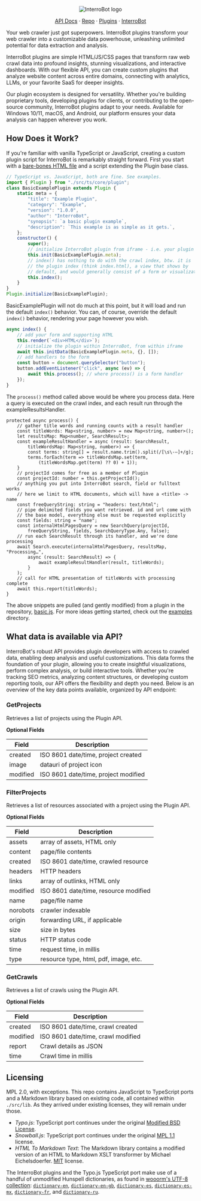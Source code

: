 <p align="center">
    <img alt="InterroBot logo" src="https://interro.bot/media/static/images/icons/interrobot.webp">
</p>

<p align="center">
   <a href="https://interrobot.github.io/interrobot-plugin/">API Docs</a> · 
   <a href="https://github.com/interrobot/interrobot-plugin/">Repo</a> · 
   <a href="https://interro.bot/plugins/">Plugins</a> · 
   <a href="https://interro.bot/">InterroBot</a>
<p>

Your web crawler just got superpowers. InterroBot plugins transform your web crawler into a customizable data powerhouse, unleashing unlimited potential for data extraction and analysis.

InterroBot plugins are simple HTML/JS/CSS pages that transform raw web crawl data into profound insights, stunning visualizations, and interactive dashboards. With our flexible API, you can create custom plugins that analyze website content across entire domains, connecting with analytics, LLMs, or your favorite SaaS for deeper insights.

Our plugin ecosystem is designed for versatility. Whether you're building proprietary tools, developing plugins for clients, or contributing to the open-source community, InterroBot plugins adapt to your needs. Available for Windows 10/11, macOS, and Android, our platform ensures your data analysis can happen wherever you work.

## How Does it Work?

If you're familiar with vanilla TypeScript or JavaScript, creating a custom plugin script for InterroBot is remarkably straight forward. First you start with a [bare-bones HTML file](https://raw.githubusercontent.com/interrobot/interrobot-plugin/refs/heads/master/examples/vanillajs/basic.html) and a script extending the Plugin base class.

```javascript
// TypeScript vs. JavaScript, both are fine. See examples.
import { Plugin } from "./src/ts/core/plugin";
class BasicExamplePlugin extends Plugin {    
    static meta = {
        "title": "Example Plugin",
        "category": "Example",
        "version": "1.0.0",
        "author": "InterroBot",
        "synopsis": `a basic plugin example`,
        "description": `This example is as simple as it gets.`,
    };
    constructor() {
        super();
        // initialize InterroBot plugin from iframe - i.e. your plugin page
        this.init(BasicExamplePlugin.meta);        
        // index() has nothing to do with the crawl index, btw. it is 
        // the plugin index (think index.html), a view that shows by
        // default, and would generally consist of a form or visualization.
        this.index();
    }
}
Plugin.initialize(BasicExamplePlugin);
```

BasicExamplePlugin will not do much at this point, but it will load and run the default `index()` behavior.
You can, of course, override the default `index()` behavior, rendering your page however you wish.

```javascript
async index() {
    // add your form and supporting HTML
    this.render(`<div>HTML</div>`);
    // initialize the plugin within InterroBot, from within iframe
    await this.initData(BasicExamplePlugin.meta, {}, []);    
    // add handlers to the form
    const button = document.querySelector("button");
    button.addEventListener("click", async (ev) => { 
        await this.process(); // where process() is a form handler
    });
}
```

The `process()` method called above would be where you process data. Here a query is executed on 
the crawl index, and each result run through the exampleResultsHandler.


```
protected async process() {
    // gather title words and running counts with a result handler
    const titleWords: Map<string, number> = new Map<string, number>();
    let resultsMap: Map<number, SearchResult>;
    const exampleResultHandler = async (result: SearchResult, 
        titleWordsMap: Map<string, number>) => {
        const terms: string[] = result.name.trim().split(/[\s\-—]+/g);
        terms.forEach(term => titleWordsMap.set(term, 
            (titleWordsMap.get(term) ?? 0) + 1));
    }
    // projectId comes for free as a member of Plugin
    const projectId: number = this.getProjectId();
    // anything you put into InterroBot search, field or fulltext works
    // here we limit to HTML documents, which will have a <title> -> name
    const freeQueryString: string = "headers: text/html";
    // pipe delimited fields you want retrieved. id and url come with 
    // the base model, everything else must be requested explicitly
    const fields: string = "name";
    const internalHtmlPagesQuery = new SearchQuery(projectId, 
        freeQueryString, fields, SearchQueryType.Any, false);
    // run each SearchResult through its handler, and we're done processing
    await Search.execute(internalHtmlPagesQuery, resultsMap, "Processing…", 
        async (result: SearchResult) => {
            await exampleResultHandler(result, titleWords);
        }
    );
    // call for HTML presentation of titleWords with processing complete
    await this.report(titleWords);
}
```

The above snippets are pulled (and gently modified) from a plugin in the repository, [basic.js](https://github.com/interrobot/interrobot-plugin/blob/master/examples/vanillajs/basic.js). For more ideas getting started, check out the [examples](https://github.com/interrobot/interrobot-plugin/blob/master/examples/) directory.

## What data is available via API?

InterroBot's robust API provides plugin developers with access to crawled data, enabling deep analysis and useful customizations. This data forms the foundation of your plugin, allowing you to create insightful visualizations, perform complex analysis, or build interactive tools. Whether you're tracking SEO metrics, analyzing content structures, or developing custom reporting tools, our API offers the flexibility and depth you need. Below is an overview of the key data points available, organized by API endpoint:

### GetProjects

Retrieves a list of projects using the Plugin API.

**Optional Fields**

| Field | Description |
|-------|-------------|
| created | ISO 8601 date/time, project created |
| image | datauri of project icon |
| modified | ISO 8601 date/time, project modified |

### FilterProjects

Retrieves a list of resources associated with a project using the Plugin API.

**Optional Fields**

| Field | Description |
|-------|-------------|
| assets | array of assets, HTML only |
| content | page/file contents |
| created | ISO 8601 date/time, crawled resource |
| headers | HTTP headers |
| links | array of outlinks, HTML only |
| modified | ISO 8601 date/time, resource modified |
| name | page/file name |
| norobots | crawler indexable |
| origin | forwarding URL, if applicable |
| size | size in bytes |
| status | HTTP status code |
| time | request time, in millis |
| type | resource type, html, pdf, image, etc. |

### GetCrawls

Retrieves a list of crawls using the Plugin API.

**Optional Fields**

| Field | Description |
|-------|-------------|
| created | ISO 8601 date/time, crawl created |
| modified | ISO 8601 date/time, crawl modified |
| report | Crawl details as JSON |
| time | Crawl time in millis |


## Licensing

MPL 2.0, with exceptions. This repo contains JavaScript to TypeScript ports and a Markdown library based on existing code, all contained within `./src/lib`. As they arrived under existing licenses, they will remain under those. 

* *Typo.js*: TypeScript port continues under the original [Modified BSD License](https://raw.githubusercontent.com/cfinke/Typo.js/master/license.txt).
* *Snowball.js*: TypeScript port continues under the original [MPL 1.1](https://raw.githubusercontent.com/fortnightlabs/snowball-js/master/LICENSE) license.
* *HTML To Markdown Text*: The Markdown library contains a modified version of an HTML to Markdown XSLT transformer by Michael Eichelsdoerfer. [MIT](https://en.wikipedia.org/wiki/MIT_License) license.

The InterroBot plugins and the Typo.js TypeScript port make use of a handful of unmodified Hunspell dictionaries, as found in [wooorm's UTF-8 collection](https://github.com/wooorm/dictionaries/): [`dictionary-en`](https://github.com/wooorm/dictionaries/en), [`dictionary-en-gb`](https://github.com/wooorm/dictionaries/en-GB), [`dictionary-es`](https://github.com/wooorm/dictionaries/es),  [`dictionary-es-mx`](https://github.com/wooorm/dictionaries/es-MX), [`dictionary-fr`](https://github.com/wooorm/dictionaries/fr), and [`dictionary-ru`](https://github.com/wooorm/dictionaries/ru).
